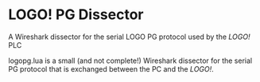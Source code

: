 # LOGO! PG Dissector
A Wireshark dissector for the serial LOGO PG protocol used by the _LOGO!_ PLC

logopg.lua is a small (and not complete!) Wireshark dissector for the serial PG protocol that is exchanged between the PC and the _LOGO!_. 
